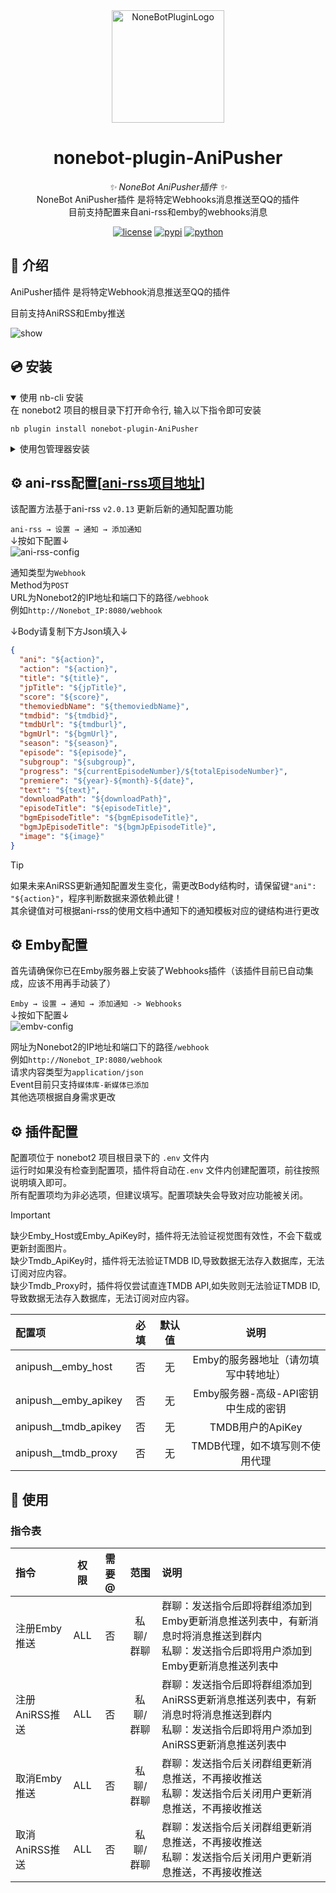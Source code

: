 <div align="center">
  <a href="https://v2.nonebot.dev/store"><img src="https://v2.nonebot.dev/logo.png" width="180" height="180" alt="NoneBotPluginLogo"></a>
  <br>
</div>

<div align="center">

# nonebot-plugin-AniPusher

_✨ NoneBot AniPusher插件 ✨_<br>
NoneBot AniPusher插件 是将特定Webhooks消息推送至QQ的插件<br>
目前支持配置来自ani-rss和emby的webhooks消息



[![license](https://img.shields.io/github/license/AriadusTT/nonebot-plugin-AniPusher.svg?cachebust=1)](./LICENSE)
[![pypi](https://img.shields.io/pypi/v/nonebot-plugin-AniPusher.svg)](https://pypi.python.org/pypi/nonebot-plugin-AniPusher)
[![python](https://img.shields.io/badge/python-3.11+-blue.svg)](https://www.python.org/downloads/)
</div>


## 📖 介绍

AniPusher插件 是将特定Webhook消息推送至QQ的插件<br>

目前支持AniRSS和Emby推送<br>

![show](./docs/show.png)

## 💿 安装

<details open>
<summary>使用 nb-cli 安装</summary>
在 nonebot2 项目的根目录下打开命令行, 输入以下指令即可安装

    nb plugin install nonebot-plugin-AniPusher

</details>

<details>
<summary>使用包管理器安装</summary>
在 nonebot2 项目的插件目录下, 打开命令行, 根据你使用的包管理器, 输入相应的安装命令

<details>
<summary>pip</summary>

    pip install nonebot-plugin-AniPusher
</details>
<details>
<summary>pdm</summary>

    pdm add nonebot-plugin-AniPusher
</details>
<details>
<summary>poetry</summary>

    poetry add nonebot-plugin-AniPusher
</details>
<details>
<summary>conda</summary>

    conda install nonebot-plugin-AniPusher
</details>

打开 nonebot2 项目根目录下的 `pyproject.toml` 文件, 在 `[tool.nonebot]` 部分追加写入

    plugins = ["nonebot_plugin_AniPusher"]

</details>

## ⚙️ ani-rss配置[[ani-rss项目地址](https://github.com/wushuo894/ani-rss)]
该配置方法基于ani-rss `v2.0.13` 更新后新的通知配置功能<br>

`ani-rss → 设置 → 通知 → 添加通知`<br>
↓按如下配置↓<br>
![ani-rss-config](./docs/ani-rss-config.png)

通知类型为`Webhook`<br>
Method为`POST`<br>
URL为Nonebot2的IP地址和端口下的路径`/webhook`<br>
例如`http://Nonebot_IP:8080/webhook`<br>

↓Body请复制下方Json填入↓<br>

```json
{
  "ani": "${action}",
  "action": "${action}",
  "title": "${title}",
  "jpTitle": "${jpTitle}",
  "score": "${score}",
  "themoviedbName": "${themoviedbName}",
  "tmdbid": "${tmdbid}",
  "tmdbUrl": "${tmdburl}",
  "bgmUrl": "${bgmUrl}",
  "season": "${season}",
  "episode": "${episode}",
  "subgroup": "${subgroup}",
  "progress": "${currentEpisodeNumber}/${totalEpisodeNumber}",
  "premiere": "${year}-${month}-${date}",
  "text": "${text}",
  "downloadPath": "${downloadPath}",
  "episodeTitle": "${episodeTitle}",
  "bgmEpisodeTitle": "${bgmEpisodeTitle}",
  "bgmJpEpisodeTitle": "${bgmJpEpisodeTitle}",
  "image": "${image}"
}
```
> [!TIP]
> 如果未来AniRSS更新通知配置发生变化，需更改Body结构时，请保留键```"ani": "${action}"```，程序判断数据来源依赖此键！<br>
> 其余键值对可根据ani-rss的使用文档中通知下的通知模板对应的键结构进行更改<br>

## ⚙️ Emby配置
首先请确保你已在Emby服务器上安装了Webhooks插件（该插件目前已自动集成，应该不用再手动装了）<br>

`Emby → 设置 → 通知 → 添加通知 -> Webhooks`<br>
↓按如下配置↓<br>
![embv-config](./docs/emby-config.png)

网址为Nonebot2的IP地址和端口下的路径`/webhook`<br>
例如`http://Nonebot_IP:8080/webhook`<br>
请求内容类型为`application/json`<br>
Event目前只支持`媒体库-新媒体已添加`<br>
其他选项根据自身需求更改<br>


## ⚙️ 插件配置

配置项位于 nonebot2 项目根目录下的 `.env` 文件内<br>
运行时如果没有检查到配置项，插件将自动在`.env` 文件内创建配置项，前往按照说明填入即可。<br>
所有配置项均为非必选项，但建议填写。配置项缺失会导致对应功能被关闭。<br>

> [!IMPORTANT]
> 缺少Emby_Host或Emby_ApiKey时，插件将无法验证视觉图有效性，不会下载或更新封面图片。<br>
> 缺少Tmdb_ApiKey时，插件将无法验证TMDB ID,导致数据无法存入数据库，无法订阅对应内容。<br>
> 缺少Tmdb_Proxy时，插件将仅尝试直连TMDB API,如失败则无法验证TMDB ID,导致数据无法存入数据库，无法订阅对应内容。<br>

| 配置项 | 必填 | 默认值 | 说明 |
|:----|:----:|:----:|:----:|
| anipush__emby_host | 否 | 无 | Emby的服务器地址（请勿填写中转地址）|
| anipush__emby_apikey | 否 | 无 | Emby服务器-高级-API密钥中生成的密钥 |
| anipush__tmdb_apikey | 否 | 无 | TMDB用户的ApiKey|
| anipush__tmdb_proxy | 否 | 无 | TMDB代理，如不填写则不使用代理 |

## 🎉 使用
### 指令表
| 指令 | 权限 | 需要@ | 范围 | 说明 |
|:-----|:----:|:----:|:----:|:----|
| 注册Emby推送 | ALL | 否 | 私聊/群聊 | 群聊：发送指令后即将群组添加到Emby更新消息推送列表中，有新消息时将消息推送到群内<br>私聊：发送指令后即将用户添加到Emby更新消息推送列表中 |
| 注册AniRSS推送 | ALL | 否 | 私聊/群聊 | 群聊：发送指令后即将群组添加到AniRSS更新消息推送列表中，有新消息时将消息推送到群内<br>私聊：发送指令后即将用户添加到AniRSS更新消息推送列表中 |
| 取消Emby推送 | ALL | 否 | 私聊/群聊 | 群聊：发送指令后关闭群组更新消息推送，不再接收推送<br>私聊：发送指令后关闭用户更新消息推送，不再接收推送 |
| 取消AniRSS推送 | ALL | 否 | 私聊/群聊 | 群聊：发送指令后关闭群组更新消息推送，不再接收推送<br>私聊：发送指令后关闭用户更新消息推送，不再接收推送 |
